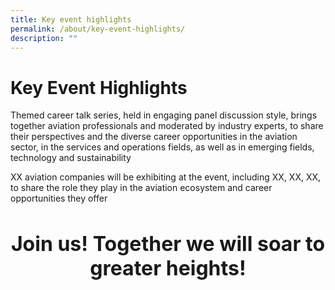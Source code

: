```yaml
---
title: Key event highlights
permalink: /about/key-event-highlights/
description: ""
---
```

# Key Event Highlights
Themed career talk series, held in engaging panel discussion style, brings together aviation professionals and moderated by industry experts, to share their perspectives and the diverse career opportunities in the aviation sector, in the services and operations fields, as well as in emerging fields, technology and sustainability

XX aviation companies will be exhibiting at the event, including XX, XX, XX, to share the role they play in the aviation ecosystem and career opportunities they offer

<h1 style="text-align: center; font-size: 32px">Join us! Together we will soar to greater heights!</h1>
